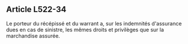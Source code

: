 Article L522-34
----
Le porteur du récépissé et du warrant a, sur les indemnités d'assurance dues en
cas de sinistre, les mêmes droits et privilèges que sur la marchandise assurée.
